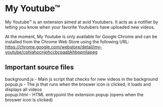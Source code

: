 <h1>My Youtube™</h1>
My Youtube™ is an extension aimed at avid Youtubers. It acts as a notifier by letting you know when your favorite 
Youtubers have uploaded new videos.

At the moment, My Youtube is only available for Google Chrome and can be installed from the Chrome Web Store using the
following URL: https://chrome.google.com/webstore/detail/my-youtube/cphiahocnjphccbcpaabkhbppnilapeg
 
<h2>Important source files</h2>
background.js - Main js script that checks for new videos in the background<br />
popup.js - The js that runs when the broswer icon is clicked, it loads and displays all videos<br />
popup.html - HTML entrypoint the extension popup (opens when the broswer icon is clicked)<br />
<br />
